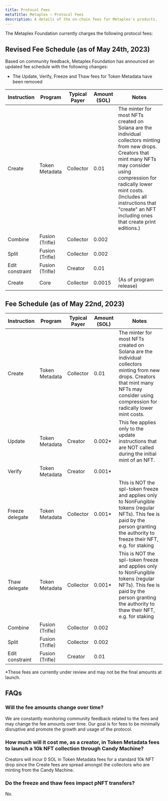 ```yaml
---
title: Protocol Fees
metaTitle: Metaplex — Protocol Fees
description: A details of the on-chain fees for Metaplex's products.
---
```


The Metaplex Foundation currently charges the following protocol fees:

## **Revised Fee Schedule (as of May 24th, 2023)**

Based on community feedback, Metaplex Foundation has announced an updated fee schedule with the following changes:

- The Update, Verify, Freeze and Thaw fees for Token Metadata have been removed

| Instruction     | Program         | Typical Payer | Amount (SOL) | Notes                                                                                                                                                                                                                                                                                    |
| --------------- | --------------- | ------------- | ------------ | ---------------------------------------------------------------------------------------------------------------------------------------------------------------------------------------------------------------------------------------------------------------------------------------- |
| Create          | Token Metadata  | Collector     | 0.01         | The minter for most NFTs created on Solana are the individual collectors minting from new drops. Creators that mint many NFTs may consider using compression for radically lower mint costs. (Includes all instructions that "create" an NFT including ones that create print editions.) |
| Combine         | Fusion (Trifle) | Collector     | 0.002        |                                                                                                                                                                                                                                                                                          |
| Split           | Fusion (Trifle) | Collector     | 0.002        |                                                                                                                                                                                                                                                                                          |
| Edit constraint | Fusion (Trifle) | Creator       | 0.01         |                                                                                                                                                                                                                                                                                          |
| Create | Core | Collector | 0.0015 | (As of program release) |

## Fee Schedule (as of May 22nd, 2023)

| Instruction     | Program         | Typical Payer | Amount (SOL) | Notes                                                                                                                                                                                        |
| --------------- | --------------- | ------------- | ------------ | -------------------------------------------------------------------------------------------------------------------------------------------------------------------------------------------- |
| Create          | Token Metadata  | Collector     | 0.01         | The minter for most NFTs created on Solana are the individual collectors minting from new drops. Creators that mint many NFTs may consider using compression for radically lower mint costs. |
| Update          | Token Metadata  | Creator       | 0.002\*      | This fee applies only to the update instructions that are NOT called during the initial mint of an NFT.                                                                                      |
| Verify          | Token Metadata  | Creator       | 0.001\*      |                                                                                                                                                                                              |
| Freeze delegate | Token Metadata  | Collector     | 0.001\*      | This is NOT the spl-token freeze and applies only to NonFungible tokens (regular NFTs). This fee is paid by the person granting the authority to freeze their NFT, e.g. for staking          |
| Thaw delegate   | Token Metadata  | Collector     | 0.001\*      | This is NOT the spl-token freeze and applies only to NonFungible tokens (regular NFTs). This fee is paid by the person granting the authority to thaw their NFT, e.g. for staking            |
| Combine         | Fusion (Trifle) | Collector     | 0.002        |                                                                                                                                                                                              |
| Split           | Fusion (Trifle) | Collector     | 0.002        |                                                                                                                                                                                              |
| Edit constraint | Fusion (Trifle) | Creator       | 0.01         |                                                                                                                                                                                              |

\*These fees are currently under review and may not be the final amounts at launch.

## FAQs

### Will the fee amounts change over time?

We are constantly monitoring community feedback related to the fees and may change the fee amounts over time. Our goal is for fees to be minimally disruptive and promote the growth and usage of the protocol.

### How much will it cost me, as a creator, in Token Metadata fees to launch a 10k NFT collection through Candy Machine?

Creators will incur 0 SOL in Token Metadata fees for a standard 10k NFT drop since the Create fees are spread amongst the collectors who are minting from the Candy Machine.

### Do the freeze and thaw fees impact pNFT transfers?

No.
